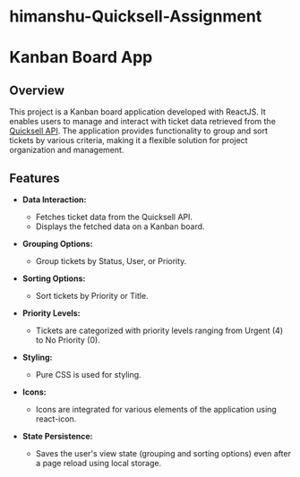 # himanshu-Quicksell-Assignment

# Kanban Board App 

## Overview

This project is a Kanban board application developed with ReactJS. It enables users to manage and interact with ticket data retrieved from the [Quicksell API](https://api.quicksell.co/v1/internal/frontend-assignment). The application provides functionality to group and sort tickets by various criteria, making it a flexible solution for project organization and management.

## Features

- **Data Interaction:**

  - Fetches ticket data from the Quicksell API.
  - Displays the fetched data on a Kanban board.

- **Grouping Options:**

  - Group tickets by Status, User, or Priority.

- **Sorting Options:**

  - Sort tickets by Priority or Title.

- **Priority Levels:**

  - Tickets are categorized with priority levels ranging from Urgent (4) to No Priority (0).

- **Styling:**

  - Pure CSS is used for styling.

- **Icons:**

  - Icons are integrated for various elements of the application using react-icon.

- **State Persistence:**
  - Saves the user's view state (grouping and sorting options) even after a page reload using local storage.
